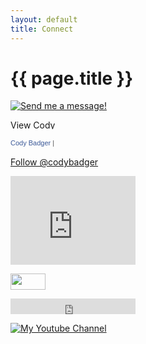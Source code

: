 ```yaml
---
layout: default
title: Connect
---
```


# {{ page.title }}

<a href="mailto:c@codycardbadger.com"><img src="http://www.aimamusic.it/wp-content/uploads/2012/10/email_us_button.png" title="Send me a message!" /></a>

<a href="https://www.linkedin.com/pub/cody-badger/4/158/11b"><img src="https://static.licdn.com/scds/common/u/img/webpromo/btn_profile_bluetxt_80x15.png" width="80" height="15" border="0" alt="View Cody Badger's profile on LinkedIn"></a>

<a href="https://www.facebook.com/codybadger" title="Cody Badger" style="font-family: &quot;lucida grande&quot;,tahoma,verdana,arial,sans-serif; font-size: 11px; font-variant: normal; font-style: normal; font-weight: normal; color: #3B5998; text-decoration: none;" target="_TOP">Cody Badger</a><span style="font-family: &#039;lucida grande&#039;,tahoma,verdana,arial,sans-serif;font-size: 11px;line-height: 16px;font-variant: normal;font-style: normal;font-weight: normal;color: #555555;text-decoration: none;">&nbsp;|&nbsp;</span><br /><a href="https://www.facebook.com/codybadger" title="Cody Badger" target="_TOP"><img class="img" src="https://badge.facebook.com/badge/2502745.10096.1093797307.png" style="border: 0px;" alt="" /></a>

<a href="https://twitter.com/codybadger" class="twitter-follow-button" data-show-count="false">Follow @codybadger</a> <script>!function(d,s,id){var js,fjs=d.getElementsByTagName(s)[0],p=/^http:/.test(d.location)?'http':'https';if(!d.getElementById(id)){js=d.createElement(s);js.id=id;js.src=p+'://platform.twitter.com/widgets.js';fjs.parentNode.insertBefore(js,fjs);}}(document, 'script', 'twitter-wjs');</script>

<iframe src="http://githubbadge.appspot.com/codybadger?a=0" style="border: 0;height: 142px;width: 200px;overflow: hidden;" frameBorder="0"></iframe>

<a href="http://www.flickr.com/photos/codybadger/" title="See my photos on Flickr!"><img src="https://s.yimg.com/pw/images/goodies/white-flickr.png" width="56" height="26" alt=""></a>

<iframe src="https://embed.spotify.com/follow/1/?uri=spotify:artist:1vCWHaC5f2uS3yhpwWbIA6&size=basic&theme=light&show-count=0" width="200" height="25" scrolling="no" frameborder="0" style="border:none; overflow:hidden;" allowtransparency="true"></iframe>

<a href="https://www.youtube.com/user/codybadger"><img src="http://youtube.com/yt/img/logo_1x.png" title="My Youtube Channel" /></a>

